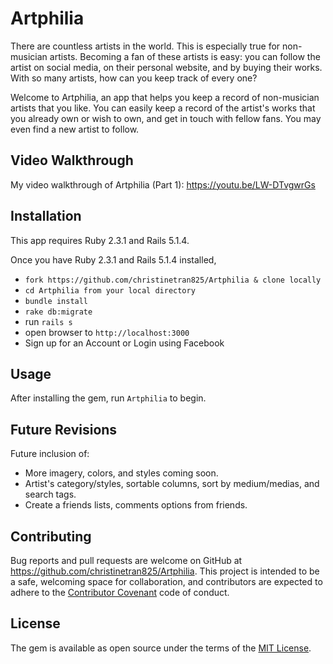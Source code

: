 # Artphilia
There are countless artists in the world. This is especially true for non-musician artists. Becoming a fan of these artists is easy: you can follow the artist on social media, on their personal website, and by buying their works. With so many artists, how can you keep track of every one?

Welcome to Artphilia, an app that helps you keep a record of non-musician artists that you like. You can easily keep a record of the artist's works that you already own or wish to own, and get in touch with fellow fans. You may even find a new artist to follow.

## Video Walkthrough
My video walkthrough of Artphilia (Part 1): https://youtu.be/LW-DTvgwrGs

## Installation
This app requires Ruby 2.3.1 and Rails 5.1.4.

Once you have Ruby 2.3.1 and Rails 5.1.4 installed,

* ```fork https://github.com/christinetran825/Artphilia & clone locally```
* ```cd Artphilia from your local directory```
* ```bundle install```
* ```rake db:migrate```
* run ```rails s```
* open browser to ```http://localhost:3000```
* Sign up for an Account or Login using Facebook

## Usage
After installing the gem, run `Artphilia` to begin.

## Future Revisions
Future inclusion of:
 * More imagery, colors, and styles coming soon.
 * Artist's category/styles, sortable columns, sort by medium/medias, and search tags.
 * Create a friends lists, comments options from friends.

## Contributing
Bug reports and pull requests are welcome on GitHub at https://github.com/christinetran825/Artphilia. This project is intended to be a safe, welcoming space for collaboration, and contributors are expected to adhere to the [Contributor Covenant](http://contributor-covenant.org) code of conduct.

## License
The gem is available as open source under the terms of the [MIT License](http://opensource.org/licenses/MIT).
